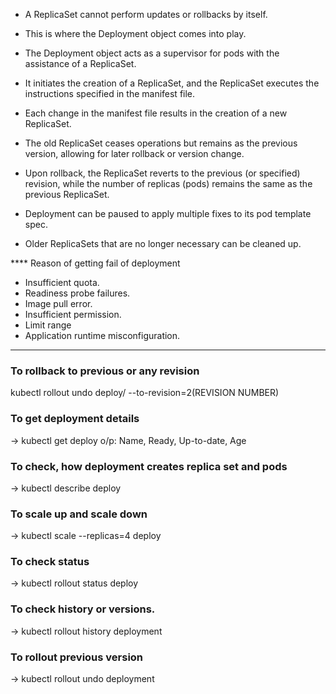 * A ReplicaSet cannot perform updates or rollbacks by itself.

* This is where the Deployment object comes into play.

* The Deployment object acts as a supervisor for pods with the assistance of a ReplicaSet.

* It initiates the creation of a ReplicaSet, and the ReplicaSet executes the instructions specified in the manifest file.

* Each change in the manifest file results in the creation of a new ReplicaSet.

* The old ReplicaSet ceases operations but remains as the previous version, allowing for later rollback or version change.

* Upon rollback, the ReplicaSet reverts to the previous (or specified) revision, while the number of replicas (pods) remains the same as the previous ReplicaSet.

* Deployment can be paused to apply multiple fixes to its pod template spec.

* Older ReplicaSets that are no longer necessary can be cleaned up.

**** Reason of getting fail of deployment
* Insufficient quota.
* Readiness probe failures.
* Image pull error.
* Insufficient permission.
* Limit range
* Application runtime misconfiguration.

----------------------------------------------------------------------------------------------------------------------------------

### To rollback to previous or any revision
kubectl rollout undo deploy/<deployment-name> --to-revision=2(REVISION NUMBER)

### To get deployment details
-> kubectl get deploy
o/p: Name, Ready, Up-to-date, Age

### To check, how deployment creates replica set and pods
-> kubectl describe deploy <deployment-name>

### To scale up and scale down
-> kubectl scale --replicas=4 deploy <deployment-name>

### To check status
-> kubectl rollout status deploy <deployment-name>

### To check history or versions.
-> kubectl rollout history deployment <deployment-name>

### To rollout previous version
-> kubectl rollout undo deployment <deployment-name>
